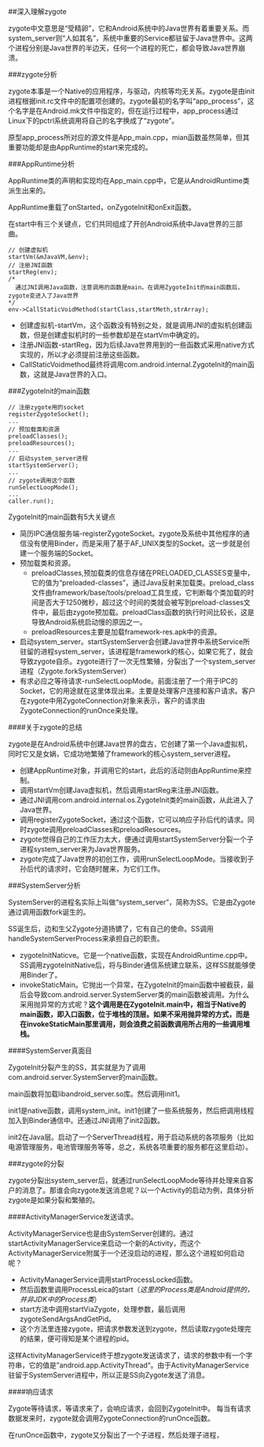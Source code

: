 ##深入理解zygote

zygote中文意思是“受精卵”，它和Android系统中的Java世界有着重要关系。而system_server则“人如其名”，系统中重要的Service都驻留于Java世界中。这两个进程分别是Java世界的半边天，任何一个进程的死亡，都会导致Java世界崩溃。

###zygote分析

zygote本事是一个Native的应用程序，与驱动，内核等均无关系。zygote是由init进程根据init.rc文件中的配置项创建的。zygote最初的名字叫“app_process”，这个名字是在Android.mk文件中指定的，但在运行过程中，app_process通过Linux下的pctrl系统调用将自己的名字换成了“zygote”。

原型app_process所对应的源文件是App_main.cpp，mian函数虽然简单，但其重要功能却是由AppRuntime的start来完成的。

###AppRuntime分析

AppRuntime类的声明和实现均在App_main.cpp中，它是从AndroidRuntime类派生出来的。

AppRuntime重载了onStarted，onZygoteInit和onExit函数。

在start中有三个关键点，它们共同组成了开创Android系统中Java世界的三部曲。

```
// 创建虚拟机
startVm(&mJavaVM,&env);
// 注册JNI函数
startReg(env);
/*
  通过JNI调用Java函数，注意调用的函数是main。在调用ZygoteInit的main函数后，zygote变进入了Java世界
*/
env->CallStaticVoidMethod(startClass,startMeth,strArray);
```

* 创建虚拟机-startVm，这个函数没有特别之处，就是调用JNI的虚拟机创建函数，但是创建虚拟机时的一些参数却是在startVm中确定的。
* 注册JNI函数-startReg，因为后续Java世界用到的一些函数式采用native方式实现的，所以才必须提前注册这些函数。
* CallStaticVoidmethod最终将调用com.android.internal.ZygoteInit的main函数，这就是Java世界的入口。

###ZygoteInit的main函数

```
// 注册zygote用的socket
registerZygoteSocket();
...
// 预加载类和资源
preloadClasses();
preloadResources();
...
// 启动system_server进程
startSystemServer();
...
// zygote调用这个函数
runSelectLoopMode();
...
caller.run();
```

ZygoteInit的main函数有5大关键点

* 简历IPC通信服务端-registerZygoteSocket。zygote及系统中其他程序的通信没有使用Binder，而是采用了基于AF_UNIX类型的Socket。这一步就是创建一个服务端的Socket。
* 预加载类和资源。
    * preloadClasses,预加载类的信息存储在PRELOADED_CLASSES变量中，它的值为“preloaded-classes”，通过Java反射来加载类。preload_class文件由framework/base/tools/preload工具生成，它判断每个类加载的时间是否大于1250微秒，超过这个时间的类就会被写到preload-classes文件中，最后由zygote预加载。preloadClass函数的执行时间比较长，这是导致Android系统启动慢的原因之一。
    * preloadResources主要是加载framework-res.apk中的资源。
* 启动system_server。startSystemServer会创建Java世界中系统Service所驻留的进程system_server，该进程是framework的核心，如果它死了，就会导致zygote自杀。zygote进行了一次无性繁殖，分裂出了一个system_server进程（Zygote.forkSystemServer）
* 有求必应之等待请求-runSelectLoopMode。前面注册了一个用于IPC的Socket，它的用途就在这里体现出来。主要是处理客户连接和客户请求。客户在zygote中用ZygoteConnection对象来表示，客户的请求由ZygoteConnection的runOnce来处理。

####关于zygote的总结

zygote是在Android系统中创建Java世界的盘古，它创建了第一个Java虚拟机，同时它又是女娲，它成功地繁殖了framework的核心system_server进程。

* 创建AppRuntime对象，并调用它的start，此后的活动则由AppRuntime来控制。
* 调用startVm创建Java虚拟机，然后调用startReg来注册JNI函数。
* 通过JNI调用com.android.internal.os.ZygoteInit类的main函数，从此进入了Java世界。
* 调用registerZygoteSocket，通过这个函数，它可以响应子孙后代的请求。同时zygote调用preloadClasses和preloadResources。
* zygote觉得自己的工作压力太大，便通过调用startSystemServer分裂一个子进程system_server来为Java世界服务。
* zygote完成了Java世界的初创工作，调用runSelectLoopMode。当接收到子孙后代的请求时，它会随时醒来，为它们工作。

###SystemServer分析

SystemServer的进程名实际上叫做“system_server”，简称为SS。它是由Zygote通过调用函数fork诞生的。

SS诞生后，边和生父Zygote分道扬镳了，它有自己的使命。SS调用handleSystemServerProcess来承担自己的职责。

* zygoteInitNaticve。它是一个native函数，实现在AndroidRuntime.cpp中。SS调用zygoteInitNative后，将与Binder通信系统建立联系，这样SS就能够使用Binder了。
* invokeStaticMain。它抛出一个异常，在ZygoteInit的main函数中被截获，最后会导致com.android.server.SystemServer类的main函数被调用。为什么采用抛异常的方式呢？**这个调用是在ZygoteInit.main中，相当于Native的main函数，即入口函数，位于堆栈的顶层。如果不采用抛异常的方式，而是在invokeStaticMain那里调用，则会浪费之前函数调用所占用的一些调用堆栈。**

####SystemServer真面目

ZygoteInit分裂产生的SS，其实就是为了调用com.android.server.SystemServer的main函数。

main函数将加载libandroid_server.so库。然后调用init1。

init1是native函数，调用system_init。init1创建了一些系统服务，然后把调用线程加入到Binder通信中。还通过JNI调用了init2函数。

init2在Java层。启动了一个ServerThread线程，用于启动系统的各项服务（比如电源管理服务，电池管理服务等等，总之，系统各项重要的服务都在这里启动）。

###zygote的分裂

zygote分裂出system_server后，就通过runSelectLoopMode等待并处理来自客户的消息了。那谁会向zygote发送消息呢？以一个Activity的启动为例，具体分析zygote是如果分裂和繁殖的。

####ActivityManagerService发送请求。

ActivityManagerService也是由SystemServer创建的。通过startActivityManagerService来启动一个新的Activity，而这个ActivityManagerService附属于一个还没启动的进程，那么这个进程如何启动呢？
* ActivityManagerService调用startProcessLocked函数。
* 然后函数里调用ProcessLeica的start（_这里的Process类是Android提供的，并非JDK中的Process类_）
* start方法中调用startViaZygote，处理参数，最后调用zygoteSendArgsAndGetPid。
* 这个方法里连接zygote，把请求参数发送到zygote，然后读取zygote处理完的结果，便可得知是某个进程的pid。

这样ActivityManagerService终于想zygote发送请求了，请求的参数中有一个字符串，它的值是”android.app.ActivityThread“。由于ActivityManagerService驻留于SystemServer进程中，所以正是SS向Zygote发送了消息。

####响应请求

Zygote等待请求，等请求来了，会响应请求，会回到ZygoteInit中。
每当有请求数据发来时，zygote就会调用ZygoteConnection的runOnce函数。

在runOnce函数中，zygote又分裂出了一个子进程，然后处理子进程，
